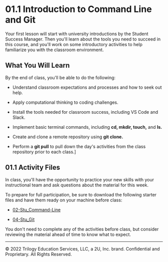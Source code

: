 # 01.1 Introduction to Command Line and Git
Your first lesson will start with university introductions by the Student Success Manager. Then you'll learn about the tools you need to succeed in this course, and you'll work on some introductory activities to help familiarize you with the classroom environment.

## What You Will Learn
By the end of class, you'll be able to do the following:

* Understand classroom expectations and processes and how to seek out help.

* Apply computational thinking to coding challenges.

* Install the tools needed for classroom success, including VS Code and Slack.

* Implement basic terminal commands, including **cd, mkdir, touch,** and **ls.**

* Create and clone a remote repository using **git clone.**

* Perform a **git pull** to pull down the day's activities from the class repository prior to each class.]

## 01.1 Activity Files
In class, you'll have the opportunity to practice your new skills with your instructional team and ask questions about the material for this week.

To prepare for full participation, be sure to download the following starter files and have them ready on your machine before class:

* [02-Stu_Command-Line](https://static.fullstack-bootcamp.com/lesson-files/01-HTML-Git-CSS/02-Stu_Command-Line.zip)

* [04-Stu_Git](https://static.fullstack-bootcamp.com/lesson-files/01-HTML-Git-CSS/04-Stu_Git.zip)

You don't need to complete any of the activities before class, but consider reviewing the material ahead of time to know what to expect.

---
© 2022 Trilogy Education Services, LLC, a 2U, Inc. brand. Confidential and Proprietary. All Rights Reserved.
